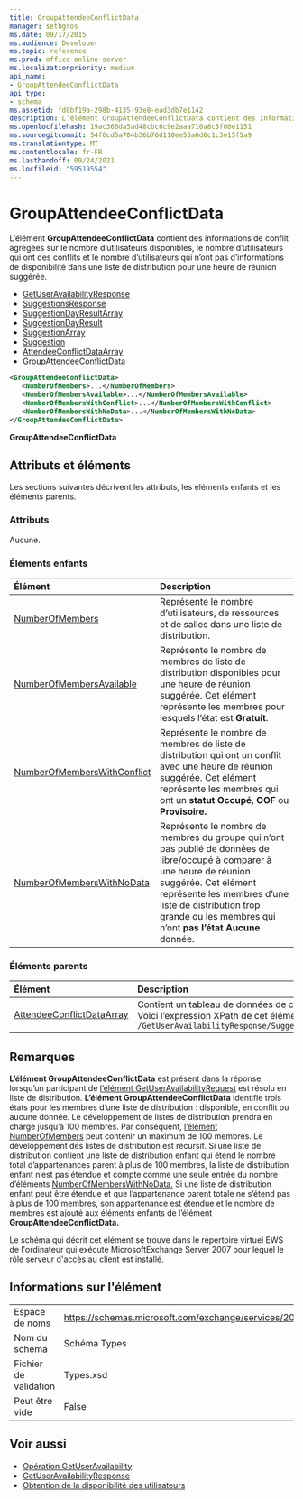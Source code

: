 ```yaml
---
title: GroupAttendeeConflictData
manager: sethgros
ms.date: 09/17/2015
ms.audience: Developer
ms.topic: reference
ms.prod: office-online-server
ms.localizationpriority: medium
api_name:
- GroupAttendeeConflictData
api_type:
- schema
ms.assetid: fd8bf19a-298b-4135-93e8-ead3db7e1142
description: L’élément GroupAttendeeConflictData contient des informations de conflit agrégées sur le nombre d’utilisateurs disponibles, le nombre d’utilisateurs qui ont des conflits et le nombre d’utilisateurs qui n’ont pas d’informations de disponibilité dans une liste de distribution pour une heure de réunion suggérée.
ms.openlocfilehash: 19ac366da5ad48cbc6c9e2aaa710a8c5f00e1151
ms.sourcegitcommit: 54f6cd5a704b36b76d110ee53a6d6c1c3e15f5a9
ms.translationtype: MT
ms.contentlocale: fr-FR
ms.lasthandoff: 09/24/2021
ms.locfileid: "59519554"
---
```

# <a name="groupattendeeconflictdata"></a>GroupAttendeeConflictData

L’élément **GroupAttendeeConflictData** contient des informations de conflit agrégées sur le nombre d’utilisateurs disponibles, le nombre d’utilisateurs qui ont des conflits et le nombre d’utilisateurs qui n’ont pas d’informations de disponibilité dans une liste de distribution pour une heure de réunion suggérée. 
  
- [GetUserAvailabilityResponse](getuseravailabilityresponse.md)
- [SuggestionsResponse](suggestionsresponse.md)
- [SuggestionDayResultArray](suggestiondayresultarray.md)
- [SuggestionDayResult](suggestiondayresult.md)
- [SuggestionArray](suggestionarray.md)
- [Suggestion](suggestion.md)
- [AttendeeConflictDataArray](attendeeconflictdataarray.md)
- [GroupAttendeeConflictData](groupattendeeconflictdata.md)
  
```xml
<GroupAttendeeConflictData>
   <NumberOfMembers>...</NumberOfMembers>
   <NumberOfMembersAvailable>...</NumberOfMembersAvailable>
   <NumberOfMembersWithConflict>...</NumberOfMembersWithConflict>
   <NumberOfMembersWithNoData>...</NumberOfMembersWithNoData>
</GroupAttendeeConflictData>
```

**GroupAttendeeConflictData**

## <a name="attributes-and-elements"></a>Attributs et éléments

Les sections suivantes décrivent les attributs, les éléments enfants et les éléments parents.
  
### <a name="attributes"></a>Attributs

Aucune.
  
### <a name="child-elements"></a>Éléments enfants

|**Élément**|**Description**|
|:-----|:-----|
|[NumberOfMembers](numberofmembers.md) <br/> |Représente le nombre d’utilisateurs, de ressources et de salles dans une liste de distribution.  <br/> |
|[NumberOfMembersAvailable](numberofmembersavailable.md) <br/> |Représente le nombre de membres de liste de distribution disponibles pour une heure de réunion suggérée. Cet élément représente les membres pour lesquels l’état est **Gratuit**.  <br/> |
|[NumberOfMembersWithConflict](numberofmemberswithconflict.md) <br/> |Représente le nombre de membres de liste de distribution qui ont un conflit avec une heure de réunion suggérée. Cet élément représente les membres qui ont un **statut Occupé,** **OOF** ou **Provisoire.**  <br/> |
|[NumberOfMembersWithNoData](numberofmemberswithnodata.md) <br/> |Représente le nombre de membres du groupe qui n’ont pas publié de données de libre/occupé à comparer à une heure de réunion suggérée. Cet élément représente les membres d’une liste de distribution trop grande ou les membres qui n’ont **pas l’état Aucune** donnée.  <br/> |
   
### <a name="parent-elements"></a>Éléments parents

|**Élément**|**Description**|
|:-----|:-----|
|[AttendeeConflictDataArray](attendeeconflictdataarray.md) <br/> |Contient un tableau de données de conflit pour les participants interrogés identifiés dans [l’opération GetUserAvailability](getuseravailability-operation.md).  <br/> Voici l’expression XPath de cet élément :  <br/>  `/GetUserAvailabilityResponse/SuggestionsResponse/SuggestionDayResultArray/SuggestionDayResult[i]/SuggestionArray/Suggestion[i]/AttendeeConflictDataArray` <br/> |
   
## <a name="remarks"></a>Remarques

**L’élément GroupAttendeeConflictData** est présent dans la réponse lorsqu’un participant de [l’élément GetUserAvailabilityRequest](getuseravailabilityrequest.md) est résolu en liste de distribution. **L’élément GroupAttendeeConflictData** identifie trois états pour les membres d’une liste de distribution : disponible, en conflit ou aucune donnée. Le développement de listes de distribution prendra en charge jusqu’à 100 membres. Par conséquent, [l’élément NumberOfMembers](numberofmembers.md) peut contenir un maximum de 100 membres. Le développement des listes de distribution est récursif. Si une liste de distribution contient une liste de distribution enfant qui étend le nombre total d’appartenances parent à plus de 100 membres, la liste de distribution enfant n’est pas étendue et compte comme une seule entrée du nombre d’éléments [NumberOfMembersWithNoData.](numberofmemberswithnodata.md) Si une liste de distribution enfant peut être étendue et que l’appartenance parent totale ne s’étend pas à plus de 100 membres, son appartenance est étendue et le nombre de membres est ajouté aux éléments enfants de l’élément **GroupAttendeeConflictData.** 
  
Le schéma qui décrit cet élément se trouve dans le répertoire virtuel EWS de l'ordinateur qui exécute MicrosoftExchange Server 2007 pour lequel le rôle serveur d'accès au client est installé.
  
## <a name="element-information"></a>Informations sur l'élément

|||
|:-----|:-----|
|Espace de noms  <br/> |https://schemas.microsoft.com/exchange/services/2006/types  <br/> |
|Nom du schéma  <br/> |Schéma Types  <br/> |
|Fichier de validation  <br/> |Types.xsd  <br/> |
|Peut être vide  <br/> |False  <br/> |
   
## <a name="see-also"></a>Voir aussi

- [Opération GetUserAvailability](getuseravailability-operation.md)
- [GetUserAvailabilityResponse](getuseravailabilityresponse.md)
- [Obtention de la disponibilité des utilisateurs](https://msdn.microsoft.com/library/d4133fcb-9b0f-4e6b-aadf-a389da83516a%28Office.15%29.aspx)

